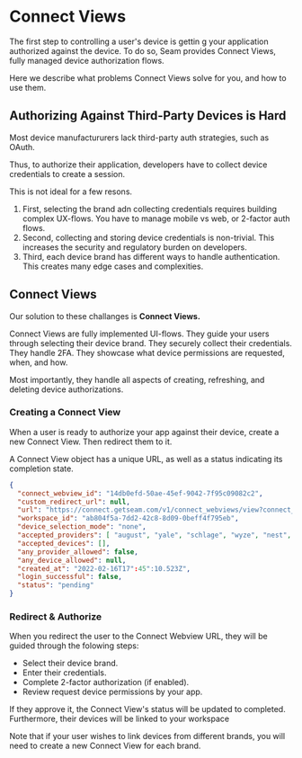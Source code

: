 # Connect Views

The first step to controlling a user's device is gettin g your application authorized against the device. To do so, Seam provides Connect Views, fully managed device authorization flows.

Here we describe what problems Connect Views solve for you, and how to use them.

## Authorizing Against Third-Party Devices is Hard
Most device manufactururers lack third-party auth strategies, such as OAuth.

Thus, to authorize their application, developers have to collect device credentials to create a session.

This is not ideal for a few resons.
1. First, selecting the brand adn collecting credentials requires building complex UX-flows. You have to manage mobile vs web, or 2-factor auth flows.
2. Second, collecting and storing device credentials is non-trivial. This increases the security and regulatory burden on developers.
3. Third, each device brand has different ways to handle authentication. This creates many edge cases and complexities.

## Connect Views
Our solution to these challanges is **Connect Views.**

Connect Views are fully implemented UI-flows. They guide your users through selecting their device brand. They securely collect their credentials. They handle 2FA. They showcase what device permissions are requested, when, and how. 

Most importantly, they handle all aspects of creating, refreshing, and deleting device authorizations.

### Creating a Connect View

When a user is ready to authorize your app against their device, create a new Connect View. Then redirect them to it.

A Connect View object has a unique URL, as well as a status indicating its completion state. 

```json
{
  "connect_webview_id": "14db0efd-50ae-45ef-9042-7f95c09082c2",
  "custom_redirect_url": null,
  "url": "https://connect.getseam.com/v1/connect_webviews/view?connect_webview_id=14db0efd-50ae-45ef-9042-7f95c09082c2&auth_token=N4ZJau88guo5adHyBAPLsYdiCdoQvxpDb",
  "workspace_id": "ab804f5a-7dd2-42c8-8d09-0beff4f795eb",
  "device_selection_mode": "none",
  "accepted_providers": [ "august", "yale", "schlage", "wyze", "nest", "kwikset" ],
  "accepted_devices": [],
  "any_provider_allowed": false,
  "any_device_allowed": null,
  "created_at": "2022-02-16T17":45":10.523Z",
  "login_successful": false,
  "status": "pending"
}
```

### Redirect & Authorize

When you redirect the user to the Connect Webview URL, they will be guided through the folowing steps:

- Select their device brand.
- Enter their credentials.
- Complete 2-factor authorization (if enabled).
- Review request device permissions by your app.

If they approve it, the Connect View's status will be updated to completed. Furthermore, their devices will be linked to your workspace

Note that if your user wishes to link devices from different brands, you will need to create a new Connect View for each brand. 
